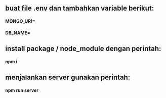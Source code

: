 ## buat file .env dan tambahkan variable berikut:
#### MONGO_URI=
#### DB_NAME=

## install package / node_module dengan perintah:
#### npm i

## menjalankan server gunakan perintah:
#### npm run server
